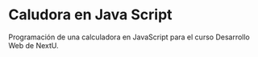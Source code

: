 # Caludora en Java Script
Programación de una calculadora en JavaScript para el curso Desarrollo Web de NextU.
